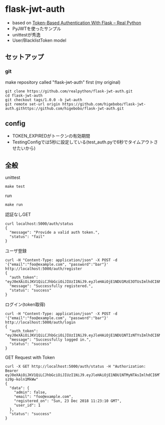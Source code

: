 # flask-jwt-auth

* based on [Token\-Based Authentication With Flask – Real Python](https://realpython.com/token-based-authentication-with-flask/)
* PyJWTを使ったサンプル
* unittestが秀逸
* User/BlacklistToken model

## セットアップ

### git

make repository called "flask-jwt-auth" first (my original)

```shell
git clone https://github.com/realpython/flask-jwt-auth.git
cd flask-jwt-auth
git checkout tags/1.0.0 -b jwt-auth
git remote set-url origin https://github.com/higebobo/flask-jwt-auth.githttps://github.com/higebobo/flask-jwt-auth.git
```

## config

* TOKEN_EXPIREDがトークンの有効期間
* TestingConfigでは5秒に設定している(test_auth.pyで6秒でタイムアウトさせたいから)

## 全般

unittest

```shell
make test
```

run

```shell
make run
```

認証なしGET

```shell
curl localhost:5000/auth/status
{
  "message": "Provide a valid auth token.", 
  "status": "fail"
}
```

ユーザ登録

```shell
curl -H "Content-Type: application/json" -X POST -d '{"email":"foo@example.com", "password":"bar"}' http://localhost:5000/auth/register
{
  "auth_token": "eyJ0eXAiOiJKV1QiLCJhbGciOiJIUzI1NiJ9.eyJleHAiOjE1NDU1MzE3OTUsImlhdCI6MTU0NTUzMTc5MCwic3ViIjoxfQ.exUCNjK_CZrTMh7DE8QZ3on_ezMXRLX6GZIF1FdBBAg", 
  "message": "Successfully registered.", 
  "status": "success"
}
```

ログイン(token取得)

```shell
curl -H "Content-Type: application/json" -X POST -d '{"email":"foo@example.com", "password":"bar"}' http://localhost:5000/auth/login
{
  "auth_token": "eyJ0eXAiOiJKV1QiLCJhbGciOiJIUzI1NiJ9.eyJleHAiOjE1NDU1NTIzNTYsImlhdCI6MTU0NTU1MjM1MSwic3ViIjoxfQ.7WVqNOEPTmLVRKVupu42VZPLShWO2uIYtP_d_QtaQHY", 
  "message": "Successfully logged in.", 
  "status": "success"
}
```

GET Request with Token

```shell
curl -X GET http://localhost:5000/auth/status -H "Authorization: Bearer eyJ0eXAiOiJKV1QiLCJhbGciOiJIUzI1NiJ9.eyJleHAiOjE1NDU1NTMyNTAsImlhdCI6MTU0NTU1Mjg5MCwic3ViIjoxfQ.Q3eI1C0O8ae1HtVq16oL8fa500jT-sz9p-koln1MkWw"
{
  "data": {
    "admin": false, 
    "email": "foo@example.com", 
    "registered_on": "Sun, 23 Dec 2018 11:23:10 GMT", 
    "user_id": 1
  }, 
  "status": "success"
}
```
